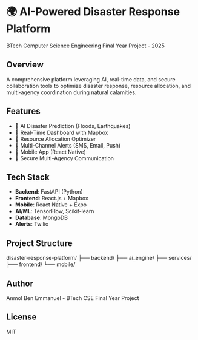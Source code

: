# 🌍 AI-Powered Disaster Response Platform

BTech Computer Science Engineering Final Year Project - 2025

## Overview
A comprehensive platform leveraging AI, real-time data, and secure collaboration tools to optimize disaster response, resource allocation, and multi-agency coordination during natural calamities.

## Features
- 🤖 AI Disaster Prediction (Floods, Earthquakes)
- 📍 Real-Time Dashboard with Mapbox
- 🎯 Resource Allocation Optimizer
- 🚨 Multi-Channel Alerts (SMS, Email, Push)
- 📱 Mobile App (React Native)
- 💬 Secure Multi-Agency Communication

## Tech Stack
- **Backend**: FastAPI (Python)
- **Frontend**: React.js + Mapbox
- **Mobile**: React Native + Expo
- **AI/ML**: TensorFlow, Scikit-learn
- **Database**: MongoDB
- **Alerts**: Twilio

## Project Structure

disaster-response-platform/
├── backend/
├── ai_engine/
├── services/
├── frontend/
└── mobile/

## Author
Anmol Ben Emmanuel - BTech CSE Final Year Project

## License
MIT

